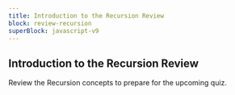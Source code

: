 ```yaml
---
title: Introduction to the Recursion Review
block: review-recursion
superBlock: javascript-v9
---
```


## Introduction to the Recursion Review

Review the Recursion concepts to prepare for the upcoming quiz.
